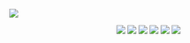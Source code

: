 <p>
<img src="https://capsule-render.vercel.app/api?type=wave&&color=3DDC84&height=300&section=header&text=123456&fontSize=90" />
</p>
<div align="center">
  <img src="https://img.shields.io/badge/Java-ED8B00?style=flat&logo=java&logoColor=white"/>
  <img src="https://img.shields.io/badge/Spring-6DB33F?style=flat&logo=spring&logoColor=white"/>
  <img src="https://img.shields.io/badge/HTML5-E34F26?style=flat&logo=html5&logoColor=white"/>
  <img src="https://img.shields.io/badge/CSS3-1572B6?style=flat&logo=css3&logoColor=white"/>
  <img src="https://img.shields.io/badge/jQuery-0769AD?style=flat&logo=jquery&logoColor=white"/>
  <img src="https://img.shields.io/badge/JavaScript-F7DF1E?style=flat&logo=JavaScript&logoColor=white"/>
</div>
